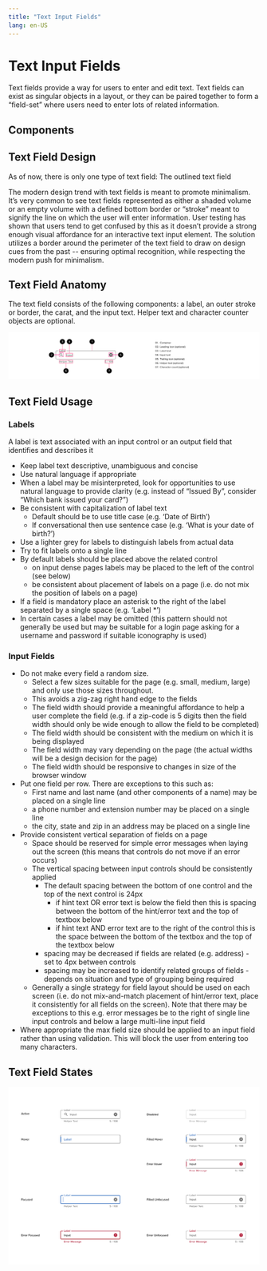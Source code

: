 ```yaml
---
title: "Text Input Fields"
lang: en-US
---
```


# Text Input Fields

Text fields provide a way for users to enter and edit text. Text fields can exist as singular objects in a layout, or they can be paired together to form a “field-set” where users need to enter lots of related information.

## Components

<ComponentCard component="FeatherInput" package="Input" />

## Text Field Design

As of now, there is only one type of text field: The outlined text field

The modern design trend with text fields is meant to promote minimalism. It’s very common to see text fields represented as either a shaded volume or an empty volume with a defined bottom border or “stroke” meant to signify the line on which the user will enter information. User testing has shown that users tend to get confused by this as it doesn’t provide a strong enough visual affordance for an interactive text input element. The solution utilizes a border around the perimeter of the text field to draw on design cues from the past -- ensuring optimal recognition, while respecting the modern push for minimalism.

## Text Field Anatomy

The text field consists of the following components: a label, an outer stroke or border, the carat, and the input text. Helper text and character counter objects are optional.

![Text Field Anatonmy](./assets/Outline_Dense.png)

## Text Field Usage

### Labels

A label is text associated with an input control or an output field that identifies and describes it

- Keep label text descriptive, unambiguous and concise
- Use natural language if appropriate
- When a label may be misinterpreted, look for opportunities to use natural language to provide clarity (e.g. instead of “Issued By”, consider “Which bank issued your card?”)
- Be consistent with capitalization of label text
  - Default should be to use title case (e.g. ‘Date of Birth’)
  - If conversational then use sentence case (e.g. ‘What is your date of birth?’)
- Use a lighter grey for labels to distinguish labels from actual data
- Try to fit labels onto a single line
- By default labels should be placed above the related control
  - on input dense pages labels may be placed to the left of the control (see below)
  - be consistent about placement of labels on a page (i.e. do not mix the position of labels on a page)
- If a field is mandatory place an asterisk to the right of the label separated by a single space (e.g. ‘Label \*’)
- In certain cases a label may be omitted (this pattern should not generally be used but may be suitable for a login page asking for a username and password if suitable iconography is used)

### Input Fields

- Do not make every field a random size.
  - Select a few sizes suitable for the page (e.g. small, medium, large) and only use those sizes throughout.
  - This avoids a zig-zag right hand edge to the fields
  - The field width should provide a meaningful affordance to help a user complete the field (e.g. if a zip-code is 5 digits then the field width should only be wide enough to allow the field to be completed)
  - The field width should be consistent with the medium on which it is being displayed
  - The field width may vary depending on the page (the actual widths will be a design decision for the page)
  - The field width should be responsive to changes in size of the browser window
- Put one field per row. There are exceptions to this such as:
  - First name and last name (and other components of a name) may be placed on a single line
  - a phone number and extension number may be placed on a single line
  - the city, state and zip in an address may be placed on a single line
- Provide consistent vertical separation of fields on a page
  - Space should be reserved for simple error messages when laying out the screen (this means that controls do not move if an error occurs)
  - The vertical spacing between input controls should be consistently applied
    - The default spacing between the bottom of one control and the top of the next control is 24px
      - if hint text OR error text is below the field then this is spacing between the bottom of the hint/error text and the top of textbox below
      - if hint text AND error text are to the right of the control this is the space between the bottom of the textbox and the top of the textbox below
    - spacing may be decreased if fields are related (e.g. address) - set to 4px between controls
    - spacing may be increased to identify related groups of fields - depends on situation and type of grouping being required
  - Generally a single strategy for field layout should be used on each screen (i.e. do not mix-and-match placement of hint/error text, place it consistently for all fields on the screen). Note that there may be exceptions to this e.g. error messages be to the right of single line input controls and below a large multi-line input field
- Where appropriate the max field size should be applied to an input field rather than using validation. This will block the user from entering too many characters.

## Text Field States

![Text field states](./assets/Redline.png)
